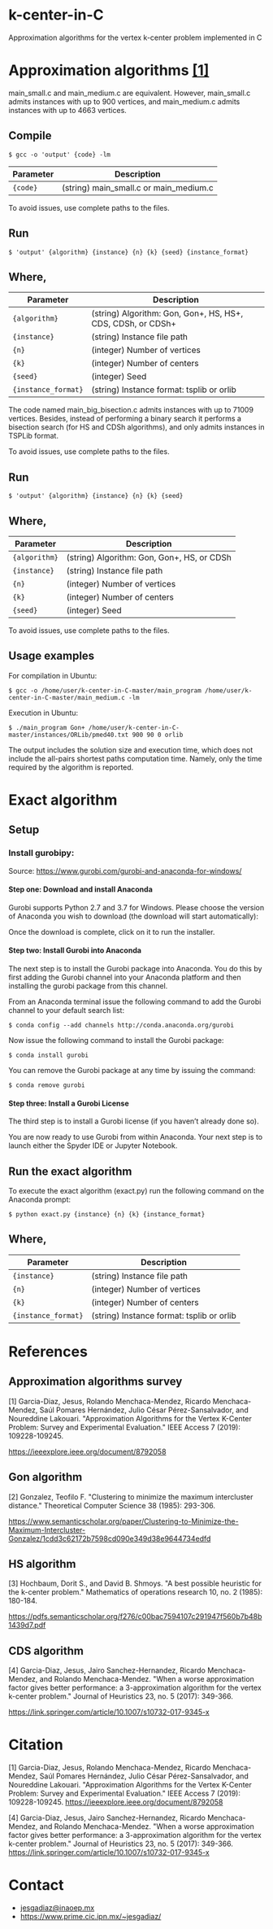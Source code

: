 # k-center-in-C
Approximation algorithms for the vertex k-center problem implemented in C

# Approximation algorithms [[1]](#1)

main_small.c and main_medium.c are equivalent. However, main_small.c admits instances with up to 900 vertices, and main_medium.c admits instances with up to 4663 vertices.

## Compile

```
$ gcc -o 'output' {code} -lm
```

|  Parameter |                                          Description                                          |
|----------|---------------------------------------------------------------------------------------------|
| `{code}` | (string) main_small.c or main_medium.c                              |

To avoid issues, use complete paths to the files.

## Run

```
$ 'output' {algorithm} {instance} {n} {k} {seed} {instance_format}
```

## Where,

|  Parameter |                                          Description                                          |
|----------|---------------------------------------------------------------------------------------------|
| `{algorithm}` | (string) Algorithm: Gon, Gon+, HS, HS+, CDS, CDSh, or CDSh+                                    |
| `{instance}` | (string) Instance file path                                    |
| `{n}`    | (integer) Number of vertices  |
| `{k}`    | (integer) Number of centers   |
| `{seed}`    | (integer) Seed   |
| `{instance_format}`    | (string) Instance format: tsplib or orlib |

The code named main_big_bisection.c admits instances with up to 71009 vertices. Besides, instead of performing a binary search it performs a bisection search (for HS and CDSh algorithms), and only admits instances in TSPLib format.

To avoid issues, use complete paths to the files.

## Run

```
$ 'output' {algorithm} {instance} {n} {k} {seed}
```

## Where,

|  Parameter |                                          Description                                          |
|----------|---------------------------------------------------------------------------------------------|
| `{algorithm}` | (string) Algorithm: Gon, Gon+, HS, or CDSh                                    |
| `{instance}` | (string) Instance file path                                    |
| `{n}`    | (integer) Number of vertices  |
| `{k}`    | (integer) Number of centers   |
| `{seed}`    | (integer) Seed   |

To avoid issues, use complete paths to the files.

## Usage examples

For compilation in Ubuntu:

```
$ gcc -o /home/user/k-center-in-C-master/main_program /home/user/k-center-in-C-master/main_medium.c -lm
```

Execution in Ubuntu:

```
$ ./main_program Gon+ /home/user/k-center-in-C-master/instances/ORLib/pmed40.txt 900 90 0 orlib
```

The output includes the solution size and execution time, which does not include the all-pairs shortest paths computation time. Namely, only the time required by the algorithm is reported.

# Exact algorithm
## Setup
### Install gurobipy:

Source: https://www.gurobi.com/gurobi-and-anaconda-for-windows/

#### Step one: Download and install Anaconda

Gurobi supports Python 2.7 and 3.7 for Windows. Please choose the version of Anaconda you wish to download (the download will start automatically):

Once the download is complete, click on it to run the installer.

#### Step two: Install Gurobi into Anaconda

The next step is to install the Gurobi package into Anaconda. You do this by first adding the Gurobi channel into your Anaconda platform and then installing the gurobi package from this channel.

From an Anaconda terminal issue the following command to add the Gurobi channel to your default search list:

```
$ conda config --add channels http://conda.anaconda.org/gurobi
```

Now issue the following command to install the Gurobi package:

```
$ conda install gurobi
```

You can remove the Gurobi package at any time by issuing the command:

```
$ conda remove gurobi
```

#### Step three: Install a Gurobi License

The third step is to install a Gurobi license (if you haven’t already done so).

You are now ready to use Gurobi from within Anaconda. Your next step is to launch either the Spyder IDE or Jupyter Notebook.

## Run the exact algorithm

To execute the exact algorithm (exact.py) run the following command on the Anaconda prompt:

```
$ python exact.py {instance} {n} {k} {instance_format}
```

## Where,

|  Parameter |                                          Description                                          |
|----------|---------------------------------------------------------------------------------------------|
| `{instance}` | (string) Instance file path                                    |
| `{n}`    | (integer) Number of vertices  |
| `{k}`    | (integer) Number of centers   |
| `{instance_format}`    | (string) Instance format: tsplib or orlib |

# References

## Approximation algorithms survey

<a id="1">[1]</a> Garcia-Diaz, Jesus, Rolando Menchaca-Mendez, Ricardo Menchaca-Mendez, Saúl Pomares Hernández, Julio César Pérez-Sansalvador, and Noureddine Lakouari. "Approximation Algorithms for the Vertex K-Center Problem: Survey and Experimental Evaluation." IEEE Access 7 (2019): 109228-109245.

https://ieeexplore.ieee.org/document/8792058

## Gon algorithm

<a id="2">[2]</a> Gonzalez, Teofilo F. "Clustering to minimize the maximum intercluster distance." Theoretical Computer Science 38 (1985): 293-306.

https://www.semanticscholar.org/paper/Clustering-to-Minimize-the-Maximum-Intercluster-Gonzalez/1cdd3c62172b7598cd090e349d38e9644734edfd

## HS algorithm

<a id="3">[3]</a> Hochbaum, Dorit S., and David B. Shmoys. "A best possible heuristic for the k-center problem." Mathematics of operations research 10, no. 2 (1985): 180-184.

https://pdfs.semanticscholar.org/f276/c00bac7594107c291947f560b7b48b1439d7.pdf

## CDS algorithm

<a id="4">[4]</a> Garcia-Diaz, Jesus, Jairo Sanchez-Hernandez, Ricardo Menchaca-Mendez, and Rolando Menchaca-Mendez. "When a worse approximation factor gives better performance: a 3-approximation algorithm for the vertex k-center problem." Journal of Heuristics 23, no. 5 (2017): 349-366.

https://link.springer.com/article/10.1007/s10732-017-9345-x

# Citation

<a id="1">[1]</a> Garcia-Diaz, Jesus, Rolando Menchaca-Mendez, Ricardo Menchaca-Mendez, Saúl Pomares Hernández, Julio César Pérez-Sansalvador, and Noureddine Lakouari. "Approximation Algorithms for the Vertex K-Center Problem: Survey and Experimental Evaluation." IEEE Access 7 (2019): 109228-109245. https://ieeexplore.ieee.org/document/8792058


<a id="4">[4]</a> Garcia-Diaz, Jesus, Jairo Sanchez-Hernandez, Ricardo Menchaca-Mendez, and Rolando Menchaca-Mendez. "When a worse approximation factor gives better performance: a 3-approximation algorithm for the vertex k-center problem." Journal of Heuristics 23, no. 5 (2017): 349-366. https://link.springer.com/article/10.1007/s10732-017-9345-x

# Contact

* jesgadiaz@inaoep.mx
* https://www.prime.cic.ipn.mx/~jesgadiaz/

